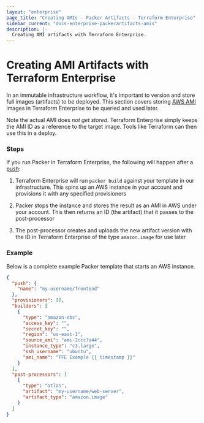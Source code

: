 ```yaml
---
layout: "enterprise"
page_title: "Creating AMIs - Packer Artifacts - Terraform Enterprise"
sidebar_current: "docs-enterprise-packerartifacts-amis"
description: |-
  Creating AMI artifacts with Terraform Enterprise.
---
```


# Creating AMI Artifacts with Terraform Enterprise

In an immutable infrastructure workflow, it's important to version and store
full images (artifacts) to be deployed. This section covers storing [AWS
AMI](http://docs.aws.amazon.com/AWSEC2/latest/UserGuide/AMIs.html) images in
Terraform Enterprise to be queried and used later.

Note the actual AMI does _not get stored_. Terraform Enterprise simply keeps the
AMI ID as a reference to the target image. Tools like Terraform can then use
this in a deploy.

### Steps

If you run Packer in Terraform Enterprise, the following will happen after a [push](/docs/enterprise/packer/builds/starting.html):

1. Terraform Enterprise will run `packer build` against your template in our
infrastructure. This spins up an AWS instance in your account and provisions it
with any specified provisioners

2. Packer stops the instance and stores the result as an AMI in AWS under your
account. This then returns an ID (the artifact) that it passes to the
post-processor

3. The post-processor creates and uploads the new artifact version with the ID
in Terraform Enterprise of the type `amazon.image` for use later

### Example

Below is a complete example Packer template that starts an AWS instance.

```json
{
  "push": {
    "name": "my-username/frontend"
  },
  "provisioners": [],
  "builders": [
    {
      "type": "amazon-ebs",
      "access_key": "",
      "secret_key": "",
      "region": "us-east-1",
      "source_ami": "ami-2ccc7a44",
      "instance_type": "c3.large",
      "ssh_username": "ubuntu",
      "ami_name": "TFE Example {{ timestamp }}"
    }
  ],
  "post-processors": [
    {
      "type": "atlas",
      "artifact": "my-username/web-server",
      "artifact_type": "amazon.image"
    }
  ]
}
```
